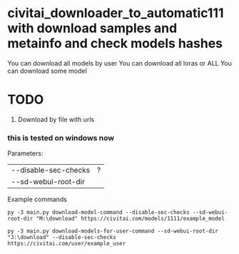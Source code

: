 #  civitai_downloader_to_automatic111 with download samples and metainfo and check models hashes

You can download all models by user
You can download all loras or ALL
You can download some model

# TODO

1) Download by file with urls

### this is tested on windows now

Parameters:

|                      |   |
|----------------------|---|
| --disable-sec-checks | ? |
| --sd-webui-root-dir  |   |



Example commands
```
py -3 main.py download-model-command --disable-sec-checks --sd-webui-root-dir "M:\download" https://civitai.com/models/1111/example_model

py -3 main.py download-models-for-user-command --sd-webui-root-dir "J:\download" --disable-sec-checks https://civitai.com/user/example_user
```
